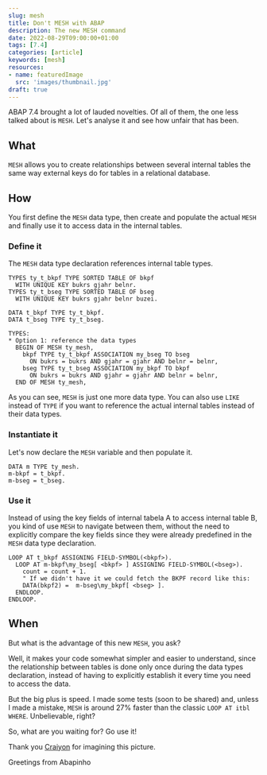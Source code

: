 ```yaml
---
slug: mesh
title: Don't MESH with ABAP
description: The new MESH command
date: 2022-08-29T09:00:00+01:00
tags: [7.4]
categories: [article]
keywords: [mesh]
resources:
- name: featuredImage
  src: 'images/thumbnail.jpg'
draft: true
---
```


ABAP 7.4 brought a lot of lauded novelties. Of all of them, the one less talked about is `MESH`. Let's analyse it and see how unfair that has been.

<!--more-->

## What

`MESH` allows you to create relationships between several internal tables the same way external keys do for tables in a relational database.

## How

You first define the `MESH` data type, then create and populate the actual `MESH` and finally use it to access data in the internal tables.

### Define it

The `MESH` data type declaration references internal table types.

```abap
TYPES ty_t_bkpf TYPE SORTED TABLE OF bkpf
  WITH UNIQUE KEY bukrs gjahr belnr.
TYPES ty_t_bseg TYPE SORTED TABLE OF bseg
  WITH UNIQUE KEY bukrs gjahr belnr buzei.

DATA t_bkpf TYPE ty_t_bkpf.
DATA t_bseg TYPE ty_t_bseg.

TYPES:
* Option 1: reference the data types
  BEGIN OF MESH ty_mesh,
    bkpf TYPE ty_t_bkpf ASSOCIATION my_bseg TO bseg
      ON bukrs = bukrs AND gjahr = gjahr AND belnr = belnr,
    bseg TYPE ty_t_bseg ASSOCIATION my_bkpf TO bkpf
      ON bukrs = bukrs AND gjahr = gjahr AND belnr = belnr,
  END OF MESH ty_mesh,
```

As you can see, `MESH` is just one more data type. You can also use `LIKE` instead of `TYPE` if you want to
reference the actual internal tables instead of their data types.

### Instantiate it

Let's now declare the `MESH` variable and then populate it.

```abap
DATA m TYPE ty_mesh.
m-bkpf = t_bkpf.
m-bseg = t_bseg.
```

### Use it

Instead of using the key fields of internal tabela A to access internal table B, you kind of use `MESH` to navigate between them,
without the need to explicitly compare the key fields since they were already predefined in the `MESH` data type declaration.

```abap
LOOP AT t_bkpf ASSIGNING FIELD-SYMBOL(<bkpf>).
  LOOP AT m-bkpf\my_bseg[ <bkpf> ] ASSIGNING FIELD-SYMBOL(<bseg>).
    count = count + 1.
    " If we didn't have it we could fetch the BKPF record like this:
    DATA(bkpf2) =  m-bseg\my_bkpf[ <bseg> ].
  ENDLOOP.
ENDLOOP.
```

## When

But what is the advantage of this new `MESH`, you ask?

Well, it makes your code somewhat simpler and easier to understand, since the relationship between tables is done only once during the
data types declaration, instead of having to explicitly establish it every time you need to access the data.

But the big plus is speed. I made some tests (soon to be shared) and, unless I made a mistake, `MESH` is around 27% faster than the
classic `LOOP AT itbl WHERE`. Unbelievable, right?

So, what are you waiting for? Go use it!

Thank you [Craiyon][1] for imagining this picture.

Greetings from Abapinho

   [1]: https://www.craiyon.com/
